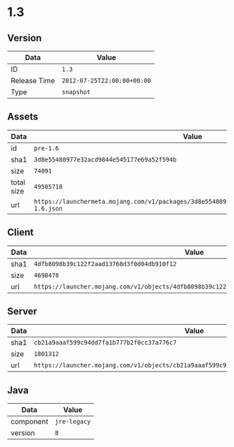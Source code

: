 # 1.3

## Version

|**Data**        | **Value**                 |
|----------------|-------------------------|
| ID   | ```1.3```   |
| Release Time   | ```2012-07-25T22:00:00+00:00```   |
| Type   | ```snapshot```   |

## Assets

|**Data**        | **Value**                 |
|----------------|-------------------------|
| id   | ```pre-1.6```   |
| sha1   | ```3d8e55480977e32acd9844e545177e69a52f594b```   |
| size   | ```74091```   |
| total size  | ```49505710```  |
| url       | ```https://launchermeta.mojang.com/v1/packages/3d8e55480977e32acd9844e545177e69a52f594b/pre-1.6.json``` |

## Client

|**Data**        | **Value**                 |
|----------------|-------------------------|
| sha1   | ```4dfb8098b39c122f2aad13768d3f0d04db910f12```   |
| size   | ```4698478```   |
| url       | ```https://launcher.mojang.com/v1/objects/4dfb8098b39c122f2aad13768d3f0d04db910f12/client.jar``` |

## Server

|**Data**        | **Value**                 |
|----------------|-------------------------|
| sha1   | ```cb21a9aaaf599c94dd7fa1b777b2f0cc37a776c7```   |
| size   | ```1801312```   |
| url       | ```https://launcher.mojang.com/v1/objects/cb21a9aaaf599c94dd7fa1b777b2f0cc37a776c7/server.jar``` |

## Java

|**Data**        | **Value**                 |
|----------------|-------------------------|
| component   | ```jre-legacy```   |
| version   | ```8```   |